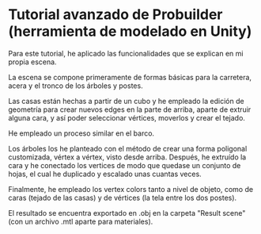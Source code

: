 # Tutorial avanzado de Probuilder (herramienta de modelado en Unity) 

Para este tutorial, he aplicado las funcionalidades que se explican en mi propia escena.

La escena se compone primeramente de formas básicas para la carretera, acera y el tronco de los árboles y postes.

Las casas están hechas a partir de un cubo y he empleado la edición de geometría para crear nuevos edges en la parte de arriba, aparte de extruir alguna cara, y así poder seleccionar vértices, moverlos y crear el tejado.

He empleado un proceso similar en el barco.

Los árboles los he planteado con el método de crear una forma poligonal customizada, vértex a vértex, visto desde arriba. Después, he extruído la cara y he conectado los vertices de modo que quedase un conjunto de hojas, el cual he duplicado y escalado unas cuantas veces.

Finalmente, he empleado los vertex colors tanto a nivel de objeto, como de caras (tejado de las casas) y de vértices (la tela entre los dos postes). 

El resultado se encuentra exportado en .obj en la carpeta "Result scene" (con un archivo .mtl aparte para materiales). 
